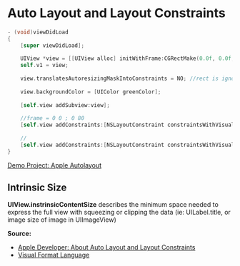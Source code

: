 # Auto Layout and Layout Constraints
```objectivec
- (void)viewDidLoad
{
    [super viewDidLoad];
    
    UIView *view = [[UIView alloc] initWithFrame:CGRectMake(0.0f, 0.0f, 30.0f, 30.0f)];
    self.v1 = view;
    
    view.translatesAutoresizingMaskIntoConstraints = NO; //rect is ignored, constraints take over the size
    
    view.backgroundColor = [UIColor greenColor];
    
    [self.view addSubview:view];
    
    //frame = 0 0 ; 0 80
    [self.view addConstraints:[NSLayoutConstraint constraintsWithVisualFormat:@"V:|[view(==80)]" options:0 metrics:nil views:NSDictionaryOfVariableBindings(view)]];
    
    //
    [self.view addConstraints:[NSLayoutConstraint constraintsWithVisualFormat:@"H:|[view]" options:0 metrics:nil views:NSDictionaryOfVariableBindings(view)]];
}
```
[Demo Project: Apple Autolayout](/SwiftProjects/autolayoutcookbook)

## Intrinsic Size
**UIView.instrinsicContentSize** describes the minimum space needed to express the full view with squeezing or clipping the data (ie: UILabel.title, or image size of image in UIImageView)

**Source:**

* [Apple Developer: About Auto Layout and Layout Constraints](https://developer.apple.com/library/ios/recipes/xcode_help-IB_auto_layout/chapters/UnderstandingAutolayout.html)
* [Visual Format Language](http://commandshift.co.uk/blog/2013/01/31/visual-format-language-for-autolayout/)
